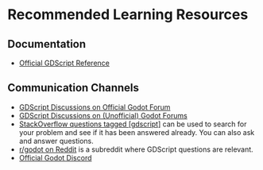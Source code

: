 # Recommended Learning Resources

## Documentation

* [Official GDScript Reference][gdscript-ref]

## Communication Channels

* [GDScript Discussions on Official Godot Forum][official-forum]
* [GDScript Discussions on (Unofficial) Godot Forums][unofficial-forums]
* [StackOverflow questions tagged [gdscript]][stack-overflow] can be used to search for your problem and see if it has been answered already. You can also ask and answer questions.
* [r/godot on Reddit][subreddit] is a subreddit where GDScript questions are relevant.
* [Official Godot Discord][discord]

[gdscript-ref]: https://docs.godotengine.org/en/stable/tutorials/scripting/gdscript/index.html
[official-forum]: https://forum.godotengine.org/tag/gdscript
[unofficial-forums]: https://godotforums.org/t/gdscript
[stack-overflow]: https://stackoverflow.com/questions/tagged/gdscript
[subreddit]: https://www.reddit.com/r/godot/
[discord]: https://discord.com/invite/4JBkykG